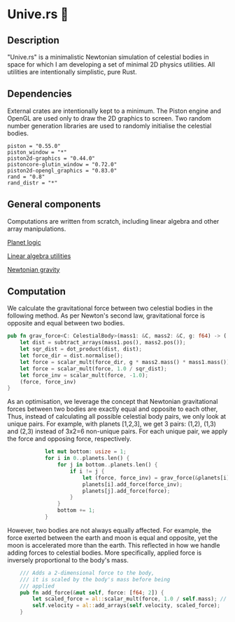 # Unive.rs 🚀

## Description
"Unive.rs" is a minimalistic Newtonian simulation of celestial bodies in space for which I am developing a set of minimal 2D physics utilities. All utilities are intentionally simplistic, pure Rust. 

## Dependencies
External crates are intentionally kept to a minimum. The Piston engine and OpenGL are used only to draw the 2D graphics to screen. Two random number generation libraries are used to randomly initialise the celestial bodies. 
```
piston = "0.55.0"
piston_window = "*"
piston2d-graphics = "0.44.0"
pistoncore-glutin_window = "0.72.0"
piston2d-opengl_graphics = "0.83.0"
rand = "0.8" 
rand_distr = "*"
```

## General components

Computations are written from scratch, including linear algebra and other array manipulations. 

 <a href="src/celestial_bodies/planet.rs"> Planet logic </a>
 
 <a href="src/utils/array_logic.rs"> Linear algebra utilities </a>
 
 <a href="src/utils/physics.rs"> Newtonian gravity </a>

## Computation
We calculate the gravitational force between two celestial bodies in the following method. As per Newton's second law, gravitational
force is opposite and equal between two bodies. 
```rust
pub fn grav_force<C: CelestialBody>(mass1: &C, mass2: &C, g: f64) -> ([f64; 2], [f64; 2]) {
    let dist = subtract_arrays(mass1.pos(), mass2.pos());
    let sqr_dist = dot_product(dist, dist); 
    let force_dir = dist.normalise();
    let force = scalar_mult(force_dir, g * mass2.mass() * mass1.mass());
    let force = scalar_mult(force, 1.0 / sqr_dist); 
    let force_inv = scalar_mult(force, -1.0); 
    (force, force_inv)
}
```
As an optimisation, we leverage the concept that Newtonian gravitational forces between two bodies are exactly equal and opposite to each other,
Thus, instead of calculating all possible celestial body pairs, we only look at unique pairs. For example, with planets [1,2,3], we get 3 pairs: (1,2), (1,3) and (2,3) instead of 3x2=6 non-unique pairs. 
For each unique pair, we apply the force and opposing force, respectively.

```rust
            let mut bottom: usize = 1;
            for i in 0..planets.len() {
                for j in bottom..planets.len() {
                    if i != j {
                        let (force, force_inv) = grav_force(&planets[i], &planets[j], GRAV_CONST);
                        planets[i].add_force(force_inv);
                        planets[j].add_force(force);
                    }
                }
                bottom += 1;
            }
```
However, two bodies are not always equally affected. For example, the force exerted between the earth and moon is equal and opposite, yet the moon is accelerated more than the earth. This reflected 
in how we handle adding forces to celestial bodies. More specifically, applied force is inversely proportional to the body's mass. 
```rust
    /// Adds a 2-dimensional force to the body,
    /// it is scaled by the body's mass before being
    /// applied
    pub fn add_force(&mut self, force: [f64; 2]) {
        let scaled_force = al::scalar_mult(force, 1.0 / self.mass); // i.e. force/self.mass
        self.velocity = al::add_arrays(self.velocity, scaled_force);
    }
```

